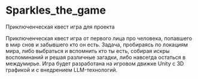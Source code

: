 # Sparkles_the_game
Приключенческая квест игра для проекта

Приключенческая квест игра от первого лица про человека, попавшего в мир снов и забывшего кто он есть. Задача, пробираясь по локациям мира, либо выбраться и вспомнить кто ты есть, собирая искры воспоминаний и решая различные загадки, либо навсегда остаться в междумирье.
Игра будет разработана на игровом движке Unity с 3D графикой и с внедрением LLM-технологий.
